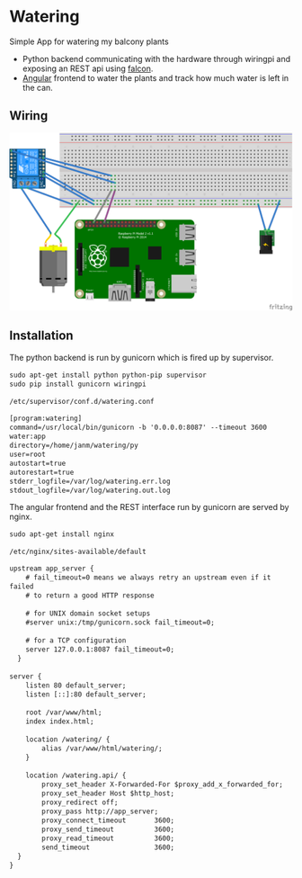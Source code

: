 # Watering #

Simple App for watering my balcony plants

- Python backend communicating with the hardware through wiringpi and exposing an REST api using [falcon](https://falconframework.org/).
- [Angular](https://angular.io/) frontend to water the plants and track how much water is left in the can.

## Wiring

![wiring](watering_wires_Steckplatine.png)

## Installation

The python backend is run by gunicorn which is fired up by supervisor.

    sudo apt-get install python python-pip supervisor
    sudo pip install gunicorn wiringpi
  

`/etc/supervisor/conf.d/watering.conf` 

````
[program:watering]
command=/usr/local/bin/gunicorn -b '0.0.0.0:8087' --timeout 3600 water:app
directory=/home/janm/watering/py
user=root
autostart=true
autorestart=true
stderr_logfile=/var/log/watering.err.log
stdout_logfile=/var/log/watering.out.log
````

The angular frontend and the REST interface run by gunicorn are served by nginx.

    sudo apt-get install nginx
    
`/etc/nginx/sites-available/default`

````
upstream app_server {
    # fail_timeout=0 means we always retry an upstream even if it failed
    # to return a good HTTP response

    # for UNIX domain socket setups
    #server unix:/tmp/gunicorn.sock fail_timeout=0;

    # for a TCP configuration
    server 127.0.0.1:8087 fail_timeout=0;
  }

server {
	listen 80 default_server;
	listen [::]:80 default_server;

	root /var/www/html;
	index index.html;

	location /watering/ {
		alias /var/www/html/watering/;
	}

	location /watering.api/ {
		proxy_set_header X-Forwarded-For $proxy_add_x_forwarded_for;
		proxy_set_header Host $http_host;
		proxy_redirect off;
		proxy_pass http://app_server;
		proxy_connect_timeout       3600;
		proxy_send_timeout          3600;
		proxy_read_timeout          3600;
		send_timeout                3600;
  }
}
````
